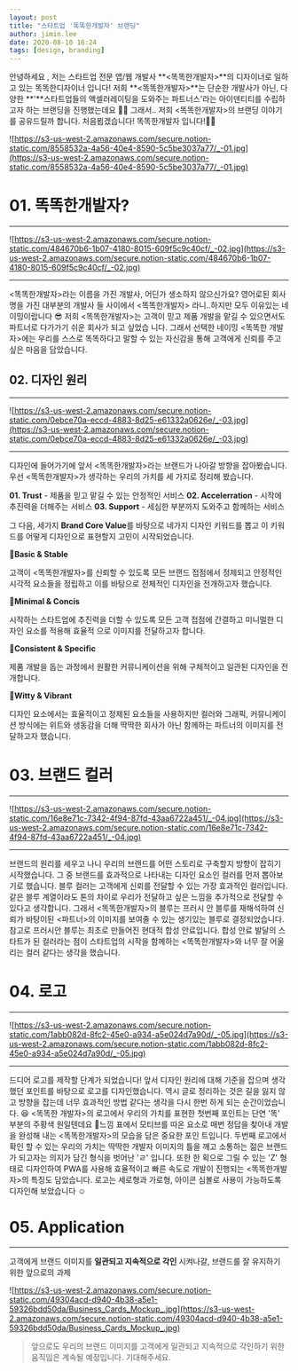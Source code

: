 ```yaml
---
layout: post
title: "스타트업 '똑똑한개발자' 브랜딩"
author: jimin.lee
date: 2020-08-10 16:24
tags: [design, branding]
---
```


안녕하세요 ,
저는 스타트업 전문 앱/웹 개발사 **<똑똑한개발자>**의 디자이너로 일하고 있는 똑똑한디자이너 입니다!
저희 **<똑똑한개발자>**는 단순한 개발사가 아닌, 다양한 **'**스타트업들의 액셀러레이팅을 도와주는 파트너스'라는
아이덴티티를 수립하고자 하는 브랜딩을 진행했는데요 🤗🤗
그래서.. 저희 <똑똑한개발자>의 브랜딩 이야기를 공유드릴까 합니다.
처음뵙겠습니다! 똑똑한개발자 입니다!🙇‍♂️

![https://s3-us-west-2.amazonaws.com/secure.notion-static.com/8558532a-4a56-40e4-8590-5c5be3037a77/_-01.jpg](https://s3-us-west-2.amazonaws.com/secure.notion-static.com/8558532a-4a56-40e4-8590-5c5be3037a77/_-01.jpg)

# 01. 똑똑한개발자?

---

![https://s3-us-west-2.amazonaws.com/secure.notion-static.com/484670b6-1b07-4180-8015-609f5c9c40cf/_-02.jpg](https://s3-us-west-2.amazonaws.com/secure.notion-static.com/484670b6-1b07-4180-8015-609f5c9c40cf/_-02.jpg)

---

<똑똑한개발자>라는 이름을 가진 개발사, 어딘가 생소하지 않으신가요? 영어로된 회사명을 가진 대부분의 개발사
들 사이에서 <똑똑한개발자> 라니..하지만 모두 이유있는 네이밍이랍니다 😎
저희 <똑똑한개발자>는 고객이 믿고 제품 개발을 맡길 수 있으면서도 파트너로 다가가기 쉬운 회사가 되고 싶었습
니다. 그래서 선택한 네이밍 <똑똑한 개발자>에는 우리를 스스로 똑똑하다고 말할 수 있는 자신감을 통해 고객에게
신뢰를 주고 싶은 마음을 담았습니다.

## 02. 디자인 원리

---

![https://s3-us-west-2.amazonaws.com/secure.notion-static.com/0ebce70a-eccd-4883-8d25-e61332a0626e/_-03.jpg](https://s3-us-west-2.amazonaws.com/secure.notion-static.com/0ebce70a-eccd-4883-8d25-e61332a0626e/_-03.jpg)

---

디자인에 들어가기에 앞서 <똑똑한개발자>라는 브랜드가 나아갈 방향을 잡아봤습니다.
우선 <똑똑한개발자>가 생각하는 우리의 가치를 세 가지로 정리해 봤습니다.

**01. Trust** - 제품을 믿고 맡길 수 있는 안정적인 서비스
**02. Accelerration** - 시작에 추진력을 더해주는 서비스
**03. Support** - 세심한 부분까지 도와주고 함께하는 서비스

그 다음, 세가지 **Brand Core Value**를 바탕으로 네가지 디자인 키워드를 뽑고 이 키워드를 어떻게 디자인으로
표현할지 고민이 시작되었습니다.

🔹**Basic & Stable**

고객이 <똑똑한개발자>를 신뢰할 수 있도록 모든 브랜드 접점에서 정제되고 안정적인 시각적 요소들을 정립하고
이를 바탕으로 전체적인 디자인을 전개하고자 했습니다.

🔸**Minimal & Concis**

시작하는 스타트업에 추진력을 더할 수 있도록 모든 고객 접점에 간결하고 미니멀한 디자인 요소를 적용해 효율적
으로 이미지를 전달하고자 합니다.

🔹**Consistent & Specific**

제품 개발을 돕는 과정에서 원활한 커뮤니케이션을 위해 구체적이고 일관된 디자인을 전개합니다.

🔸**Witty & Vibrant**

디자인 요소에서는 효율적이고 정제된 요소들을 사용하지만 컬러와 그래픽, 커뮤니케이션 방식에는 위트와 생동감을 더해 딱딱한 회사가 아닌 함께하는 파트너의 이미지를 전달하고자 했습니다.

# 03. 브랜드 컬러

---

![https://s3-us-west-2.amazonaws.com/secure.notion-static.com/16e8e71c-7342-4f94-87fd-43aa6722a451/_-04.jpg](https://s3-us-west-2.amazonaws.com/secure.notion-static.com/16e8e71c-7342-4f94-87fd-43aa6722a451/_-04.jpg)

---

브랜드의 원리를 세우고 나니 우리의 브랜드를 어떤 스토리로 구축할지 방향이 잡히기 시작했습니다.
그 중 브랜드를 효과적으로 나타내는 디자인 요소인 컬러를 먼저 뽑아보기로 했습니다.
블루 컬러는 고객에게 신뢰를 전달할 수 있는 가장 효과적인 컬러입니다. 같은 블루 계열이라도 톤의 차이로
우리가 전달하고 싶은 느낌을 추가적으로 전달할 수 있다고 생각합니다. 그래서 <똑똑한개발자>의 블루는 프러시
안 블루를 재해석하여 신뢰가 바탕이된 <파트너>의 이미지를 보여줄 수 있는 생기있는 블루로 결정되었습니다.
참고로 프러시안 블루는 최초로 만들어진 현대적 합성 안료입니다. 합성 안료 발달의 스타트가 된 컬러라는 점이 스타트업의 시작을 함께하는 <똑똑한개발자>와 너무 잘 어울리는 컬러 같다는 생각을 했습니다.

# 04. 로고

---

![https://s3-us-west-2.amazonaws.com/secure.notion-static.com/1abb082d-8fc2-45e0-a934-a5e024d7a90d/_-05.jpg](https://s3-us-west-2.amazonaws.com/secure.notion-static.com/1abb082d-8fc2-45e0-a934-a5e024d7a90d/_-05.jpg)

---

드디어 로고를 제작할 단계가 되었습니다!
앞서 디자인 원리에 대해 기준을 잡으며 생각했던 포인트를 바탕으로 로고를 디자인했습니다. 역시 글로 정리하는
것은 길을 잃지 않고 방향을 잡는데 너무 효과적인 방법 같다는 생각을 다시 한번 하게 되는 순간이었습니다. 😆
<똑똑한 개발자>의 로고에서 우리의 가치를 표현한 첫번째 포인트는 단연 '똑' 부분의 주황색 원일텐데요 🍊느낌
표에서 모티브를 따온 요소로 매번 정답을 찾아내 개발을 완성해 내는 <똑똑한개발자>의 모습을 담은 중요한 포인
트입니다. 두번째 로고에서 확인 할 수 있는 우리의 가치는 딱딱한 개발자 이미지의 틀을 깨고 소통하는 젊은 브랜드
가 되고자는 의지가 담긴 형식을 벗어난 'ㄹ' 입니다. 또한 한 획으로 그릴 수 있는 'Z' 형태로 디자인하여 PWA를
사용해 효율적이고 빠른 속도로 개발이 진행되는 <똑똑한개발자>의 특징도 담았습니다.
로고는 세로형과 가로형, 아이콘 심볼로 사용이 가능하도록 디자인해 보았습니다 ☺️

# 05. Application

---

고객에게 브랜드 이미지를 **일관되고 지속적으로 각인** 시켜나갈,
브랜드를 잘 유지하기 위한 앞으로의 과제

![https://s3-us-west-2.amazonaws.com/secure.notion-static.com/49304acd-d940-4b38-a5e1-59326bdd50da/Business_Cards_Mockup_.jpg](https://s3-us-west-2.amazonaws.com/secure.notion-static.com/49304acd-d940-4b38-a5e1-59326bdd50da/Business_Cards_Mockup_.jpg)

> 앞으로도 우리의 브랜드 이미지를 고객에게 일관되고 지속적으로
> 각인하기 위한 움직임은 계속될 예정입니다. 기대해주세요.
